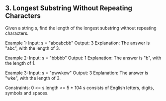 <h2>3. Longest Substring Without Repeating Characters</h2>

Given a string s, find the length of the longest 
substring without repeating characters.

Example 1: 
Input: s = "abcabcbb" 
Output: 3 
Explanation: The answer is "abc", with the length of 3. 

Example 2: 
Input: s = "bbbbb" 
Output: 1 
Explanation: The answer is "b", with the length of 1. 

Example 3: 
Input: s = "pwwkew" 
Output: 3 
Explanation: The answer is "wke", with the length of 3. 
 
Constraints: 
0 <= s.length <= 5 * 104 
s consists of English letters, digits, symbols and spaces. 

